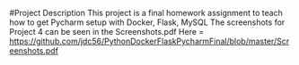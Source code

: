 #Project Description
This project is a final homework assignment to teach how to get Pycharm setup with Docker, Flask, MySQL
The screenshots for Project 4 can be seen in the Screenshots.pdf
Here = https://github.com/jdc56/PythonDockerFlaskPycharmFinal/blob/master/Screenshots.pdf
